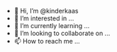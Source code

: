 - 👋 Hi, I’m @kinderkaas
- 👀 I’m interested in ...
- 🌱 I’m currently learning ...
- 💞️ I’m looking to collaborate on ...
- 📫 How to reach me ...

<!---
kinderkaas/kinderkaas is a ✨ special ✨ repository because its `README.md` (this file) appears on your GitHub profile.
You can click the Preview link to take a look at your changes.
--->
